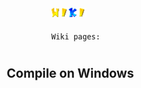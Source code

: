 <pre>
<head>
	<title>Compile on Windows - SM64 PC Port</title>
	<link rel="icon" href="../favicon.ico">
	<link rel="stylesheet" href="../style.css">
</head>

<body>
	<div style="display: flex;">
		<div id="wikilist">
			<!--List of wiki pages-->
			<img src="../img/wiki.png" onclick="window.location.href = 'http://sm64pcport.tk/wiki/';" style="width: 80px; cursor: url(../img/cursorpointer.png), auto;"></img><br><br>
			<a style="font-size: 120%;">Wiki pages:</a>
		</div>
		<div style="display: block; margin: 10px auto; text-align: center;">
</pre>
# Compile on Windows
<pre>
		</div>
	</div>
	<script src="script.js"></script>
</body>
</pre>